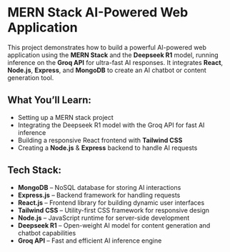 # MERN Stack AI-Powered Web Application

This project demonstrates how to build a powerful AI-powered web application using the **MERN Stack** and the **Deepseek R1** model, running inference on the **Groq API** for ultra-fast AI responses. It integrates **React**, **Node.js**, **Express**, and **MongoDB** to create an AI chatbot or content generation tool.

## What You’ll Learn:
- Setting up a MERN stack project
- Integrating the Deepseek R1 model with the Groq API for fast AI inference
- Building a responsive React frontend with **Tailwind CSS**
- Creating a **Node.js** & **Express** backend to handle AI requests

## Tech Stack:
- **MongoDB** – NoSQL database for storing AI interactions
- **Express.js** – Backend framework for handling requests
- **React.js** – Frontend library for building dynamic user interfaces
- **Tailwind CSS** – Utility-first CSS framework for responsive design
- **Node.js** – JavaScript runtime for server-side development
- **Deepseek R1** – Open-weight AI model for content generation and chatbot capabilities
- **Groq API** – Fast and efficient AI inference engine
